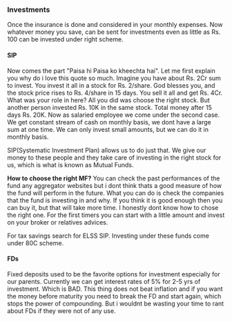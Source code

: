 ### Investments  
Once the insurance is done and considered in your monthly expenses. Now whatever money you save, can be sent for investments even as little as Rs. 100 can be invested under right scheme. 

#### SIP
Now comes the part "Paisa hi Paisa ko kheechta hai". 
Let me first explain you why do i love this quote so much. Imagine you have about Rs. 2Cr sum to invest. You invest it all in a stock for Rs. 2/share. God blesses you, and the stock price rises to Rs. 4/share in 15 days. You sell it all and get Rs. 4Cr. What was your role in here? All you did was choose the right stock. 
But another person invested Rs. 10K in the same stock. Total money after 15 days Rs. 20K.
Now as salaried employee we come under the second case. We get constant stream of cash on monthly basis, we dont have a large sum at one time. We can only invest small amounts, but we can do it in monthly basis. 

SIP(Systematic Investment Plan) allows us to do just that. We give our money to these people and they take care of investing in the right stock for us, which is what is known as Mutual Funds. 

**How to choose the right MF?** You can check the past performances of the fund any aggregator websites but i dont think thats a good measure of how the fund will perform in the future. What you can do is check the companies that the fund is investing in and why. If you think it is good enough then you can buy it, but that will take more time. I honestly dont know how to chose the right one. For the first timers you can start with a little amount and invest on your broker or relatives advices. 

For tax savings search for ELSS SIP. Investing under these funds come under 80C scheme.  

#### FDs
Fixed deposits used to be the favorite options for investment especially for our parents. Currently we can get interest rates of 5% for 2-5 yrs of investment. Which is BAD. This thing does not beat inflation and if you want the money before maturity you need to break the FD and start again, which stops the power of compounding. But i wouldnt be wasting your time to rant about FDs if they were not of any use. 